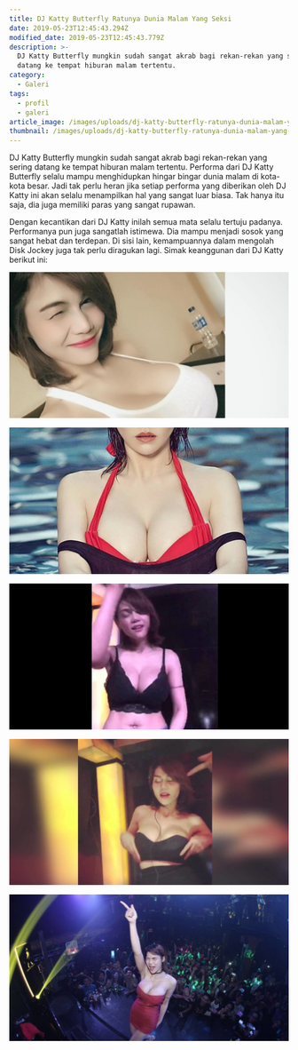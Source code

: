 ```yaml
---
title: DJ Katty Butterfly Ratunya Dunia Malam Yang Seksi
date: 2019-05-23T12:45:43.294Z
modified_date: 2019-05-23T12:45:43.779Z
description: >-
  DJ Katty Butterfly mungkin sudah sangat akrab bagi rekan-rekan yang sering
  datang ke tempat hiburan malam tertentu.
category:
  - Galeri
tags:
  - profil
  - galeri
article_image: /images/uploads/dj-katty-butterfly-ratunya-dunia-malam-yang-seksi-3.jpg
thumbnail: /images/uploads/dj-katty-butterfly-ratunya-dunia-malam-yang-seksi-3-004.jpg
---
```

DJ Katty Butterfly mungkin sudah sangat akrab bagi rekan-rekan yang sering datang ke tempat hiburan malam tertentu. Performa dari DJ Katty Butterfly selalu mampu menghidupkan hingar bingar dunia malam di kota-kota besar. Jadi tak perlu heran jika setiap performa yang diberikan oleh DJ Katty ini akan selalu menampilkan hal yang sangat luar biasa. Tak hanya itu saja, dia juga memiliki paras yang sangat rupawan.

Dengan kecantikan dari DJ Katty inilah semua mata selalu tertuju padanya. Performanya pun juga sangatlah istimewa. Dia mampu menjadi sosok yang sangat hebat dan terdepan. Di sisi lain, kemampuannya dalam mengolah Disk Jockey juga tak perlu diragukan lagi. Simak keanggunan dari DJ Katty berikut ini:

![DJ Katty Butterfly Ratunya Dunia Malam Yang Seksi](/images/uploads/dj-katty-butterfly-ratunya-dunia-malam-yang-seksi-3.jpg)

![DJ Katty Butterfly Ratunya Dunia Malam Yang Seksi](/images/uploads/dj-katty-butterfly-ratunya-dunia-malam-yang-seksi-5.jpg)

![DJ Katty Butterfly Ratunya Dunia Malam Yang Seksi](/images/uploads/dj-katty-butterfly-ratunya-dunia-malam-yang-seksi-2.jpg)

![DJ Katty Butterfly Ratunya Dunia Malam Yang Seksi](/images/uploads/dj-katty-butterfly-ratunya-dunia-malam-yang-seksi-4.jpg)

![DJ Katty Butterfly Ratunya Dunia Malam Yang Seksi](/images/uploads/dj-katty-butterfly-ratunya-dunia-malam-yang-seksi-1.jpg)
